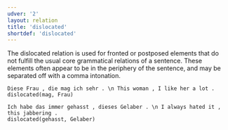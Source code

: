 ```yaml
---
udver: '2'
layout: relation
title: 'dislocated'
shortdef: 'dislocated'
---
```


The dislocated relation is used for fronted or postposed elements that do not fulfill the usual core grammatical relations of a sentence. These elements often appear to be in the periphery of the sentence, and may be separated off with a comma intonation.

~~~ sdparse
Diese Frau , die mag ich sehr . \n This woman , I like her a lot .
dislocated(mag, Frau)
~~~

~~~ sdparse
Ich habe das immer gehasst , dieses Gelaber . \n I always hated it , this jabbering .
dislocated(gehasst, Gelaber)
~~~
<!-- Interlanguage links updated Po lis 14 15:35:24 CET 2022 -->
